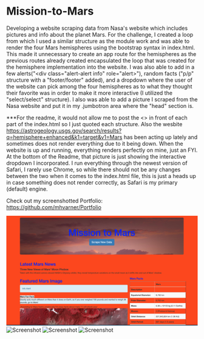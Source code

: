 # Mission-to-Mars
Developing a website scraping data from Nasa's website which includes pictures and info about the planet Mars. For the challenge, I created a loop from which I used a similar structure as the module work and was able to render the four Mars hemispheres using the bootstrap syntax in index.html. This made it unnecessary to create an app route for the hemispheres as the previous routes already created encapsulated the loop that was created for the hemisphere implementation into the website. I was also able to add in a few alerts("<div class="alert-alert info" role="alert></div>"), random facts ("p/p" structure with a "footer/footer" added), and a dropdown where the user of the website can pick among the four hemispheres as to what they thought their favorite was in order to make it more interactive (I utilized the "select/select" structure). I also was able to add a picture I scraped from the Nasa website and put it in my .jumbotron area where the "head" section is.

***For the readme, it would not allow me to post the <> in front of each part of the index.html so I just quoted each structure. Also the wesbite https://astrogeology.usgs.gov/search/results?q=hemisphere+enhanced&k1=target&v1=Mars has been acting up lately and sometimes does not render everything due to it being down. When the website is up and running, everything renders perfectly on mine, just an FYI. At the bottom of the Readme, that picture is just showing the interactive dropdown I incorporated. I run everything through the newest version of Safari, I rarely use Chrome, so while there should not be any changes between the two when it comes to the index.html file, this is just a heads up in case something does not render correctly, as Safari is my primary (default) engine.

Check out my screenshotted Portfolio: https://github.com/mhvarner/Portfolio

![Screenshot](screencapture1.png)
![Screenshot](screencapture4.png)
![Screenshot](screencapture5.png)
![Screenshot](screencapture6withdropdown.png)
